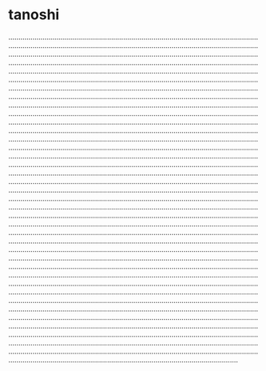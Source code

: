 # tanoshi
..........................................................................................................................................................................................................................................................................................................................................................................................................................................................................................................................................................................................................................................................................................................................................................................................................................................................................................................................................................................................................................................................................................................................................................................................................................................................................................................................................................................................................................................................................................................................................................................................................................................................................................................................................................................................................................................................................................................................................................................................................................................................................................................................................................................................................................................................................................................................................................................................................................................................................................................................................................................................................................................................................................................................................................................................................................................................................................................................................................................................................................................................................................................................................................................................................................................................................................................................................................................................................................................................................................................................................................................................................................................................................................................................................................................................................................................................................................................................................................................................................................................................................................................................................................................................................................................................................................................................................................................................................................................................................................................................................................................................................................................................................................................................................................................................................................................................................................................................................................................................................................